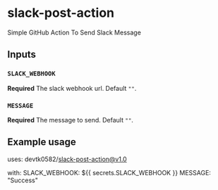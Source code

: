 # slack-post-action
Simple GitHub Action To Send Slack Message

## Inputs

### `SLACK_WEBHOOK`

**Required** The slack webhook url. Default `""`.

### `MESSAGE`

**Required** The message to send. Default `""`.

## Example usage

uses: devtk0582/slack-post-action@v1.0

with:
  SLACK_WEBHOOK: ${{ secrets.SLACK_WEBHOOK }}
  MESSAGE: "Success"